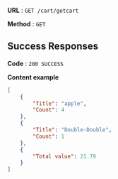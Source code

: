 **URL** : `GET /cart/getcart`

**Method** : `GET`

## Success Responses

**Code** : `200 SUCCESS`

**Content example**

```json
[
    {
        "Title": "apple",
        "Count": 4
    },
    {
        "Title": "Double-Double",
        "Count": 1
    },
    {
        "Total value": 21.79
    }
]
```